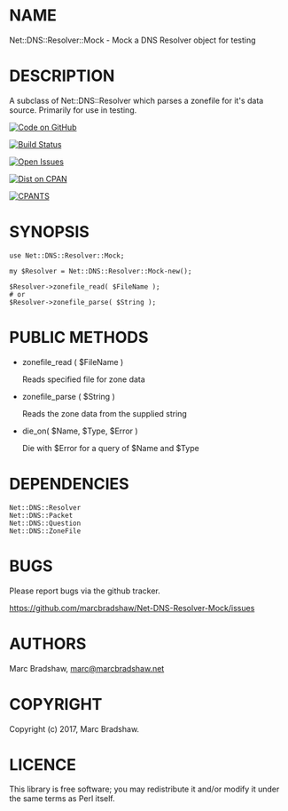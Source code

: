 # NAME

Net::DNS::Resolver::Mock - Mock a DNS Resolver object for testing

# DESCRIPTION

A subclass of Net::DNS::Resolver which parses a zonefile for it's data source. Primarily for use in testing.

[![Code on GitHub](https://img.shields.io/badge/github-repo-blue.svg)](https://github.com/marcbradshaw/Net-DNS-Resolver-Mock)

[![Build Status](https://travis-ci.org/marcbradshaw/Net-DNS-Resolver-Mock.svg?branch=master)](https://travis-ci.org/marcbradshaw/Net-DNS-Resolver-Mock)

[![Open Issues](https://img.shields.io/github/issues/marcbradshaw/Net-DNS-Resolver-Mock.svg)](https://github.com/marcbradshaw/Net-DNS-Resolver-Mock/issues)

[![Dist on CPAN](https://img.shields.io/cpan/v/Net-DNS-Resolver-Mock.svg)](https://metacpan.org/release/Net-DNS-Resolver-Mock)

[![CPANTS](https://img.shields.io/badge/cpants-kwalitee-blue.svg)](http://cpants.cpanauthors.org/dist/Net-DNS-Resolver-Mock)

# SYNOPSIS

    use Net::DNS::Resolver::Mock;

    my $Resolver = Net::DNS::Resolver::Mock-new();

    $Resolver->zonefile_read( $FileName );
    # or
    $Resolver->zonefile_parse( $String );

# PUBLIC METHODS

- zonefile\_read ( $FileName )

    Reads specified file for zone data

- zonefile\_parse ( $String )

    Reads the zone data from the supplied string

- die\_on( $Name, $Type, $Error )

    Die with $Error for a query of $Name and $Type

# DEPENDENCIES

    Net::DNS::Resolver
    Net::DNS::Packet
    Net::DNS::Question
    Net::DNS::ZoneFile

# BUGS

Please report bugs via the github tracker.

https://github.com/marcbradshaw/Net-DNS-Resolver-Mock/issues

# AUTHORS

Marc Bradshaw, <marc@marcbradshaw.net>

# COPYRIGHT

Copyright (c) 2017, Marc Bradshaw.

# LICENCE

This library is free software; you may redistribute it and/or modify it
under the same terms as Perl itself.
